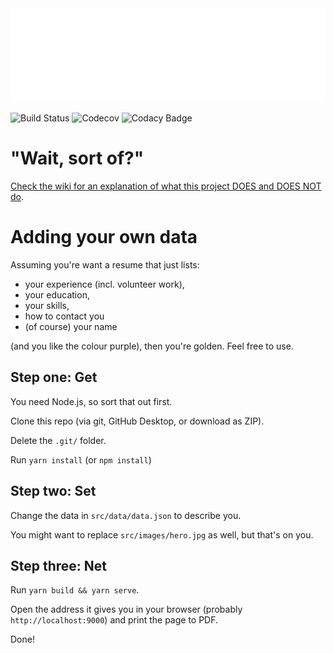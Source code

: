 <div align="center">
	<img src="header.svg" width="800" height="150" alt="">
</div>

![Build Status](http://k4y4k.theworkpc.com/api/badges/k4y4k/web-resume/status.svg?ref=refs/heads/main) ![Codecov](https://img.shields.io/codecov/c/gh/k4y4k/web-resume?logo=codecov&logoColor=white) ![Codacy Badge](https://app.codacy.com/project/badge/Grade/bbcbc83b00d84ab1b313f2f186ea2619)

# "Wait, sort of?"

[Check the wiki for an explanation of what this project DOES and DOES NOT do](https://github.com/k4y4k/web-resume/wiki/%22Wait,-sort-of%3F%22---What-data-this-project-supports).

# Adding your own data

Assuming you're want a resume that just lists:

- your experience (incl. volunteer work),
- your education,
- your skills,
- how to contact you
- (of course) your name

(and you like the colour purple), then you're golden. Feel free to use.

## Step one: Get

You need Node.js, so sort that out first.

Clone this repo (via git, GitHub Desktop, or download as ZIP).

Delete the `.git/` folder.

Run `yarn install` (or `npm install`)

## Step two: Set

Change the data in `src/data/data.json` to describe you.

You might want to replace `src/images/hero.jpg` as well, but that's on you.

## Step three: Net

Run `yarn build && yarn serve`.

Open the address it gives you in your browser (probably `http://localhost:9000`) and print the page to PDF.

Done!
